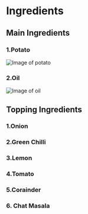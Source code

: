 # Ingredients
## Main Ingredients
### 1.Potato
![Image of potato](https://media3.picsearch.com/is?8LwZKBsnWW1v0P_m6Atl966uMqJ_ot3n-VEZejgtTP4&height=264)
### 2.Oil
![Image of oil](https://media4.picsearch.com/is?xN7j5SZyIo97Aq4wk6cbNFPf8VMSG54VxWsY1ajY5KA&height=227)
## Topping Ingredients
### 1.Onion
### 2.Green Chilli
### 3.Lemon
### 4.Tomato
### 5.Corainder
### 6. Chat Masala
